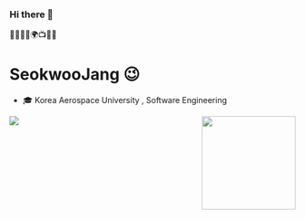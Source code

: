 ### Hi there 👋

<!--
**Jangsukwoo/Jangsukwoo** is a ✨ _special_ ✨ repository because its `README.md` (this file) appears on your GitHub profile.

Here are some ideas to get you started:

- 🔭 I’m currently working on ...
- 🌱 I’m currently learning ...
- 👯 I’m looking to collaborate on ...
- 🤔 I’m looking for help with ...
- 💬 Ask me about ...
- 📫 How to reach me: ...
- 😄 Pronouns: ...
- ⚡ Fun fact: ...
-->

🌱🥇🚅💊🌍📺🔵🍕 

# SeokwooJang 😉

- 🎓 Korea Aerospace University , Software Engineering 

<img align='left' src="http://mazassumnida.wtf/api/v2/generate_badge?boj=rangsuk">
<img align='right' src="https://github-readme-stats.vercel.app/api?username=Jangsukwoo" height="165">
